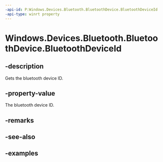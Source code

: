 ```yaml
---
-api-id: P:Windows.Devices.Bluetooth.BluetoothDevice.BluetoothDeviceId
-api-type: winrt property
---
```


<!-- Property syntax.
public BluetoothDeviceId BluetoothDeviceId { get; }
-->

# Windows.Devices.Bluetooth.BluetoothDevice.BluetoothDeviceId

## -description
Gets the bluetooth device ID.

## -property-value
The bluetooth device ID.

## -remarks

## -see-also

## -examples

